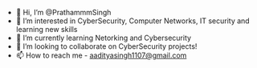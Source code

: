 - 👋 Hi, I’m @PrathammmSingh
- 👀 I’m interested in CyberSecurity, Computer Networks, IT security and learning new skills
- 🌱 I’m currently learning Netorking and Cybersecurity
- 💞️ I’m looking to collaborate on CyberSecurity projects!
- 📫 How to reach me - aadityasingh1107@gmail.com

<!---
PrathammmSingh/PrathammmSingh is a ✨ special ✨ repository because its `README.md` (this file) appears on your GitHub profile.
You can click the Preview link to take a look at your changes.
--->
